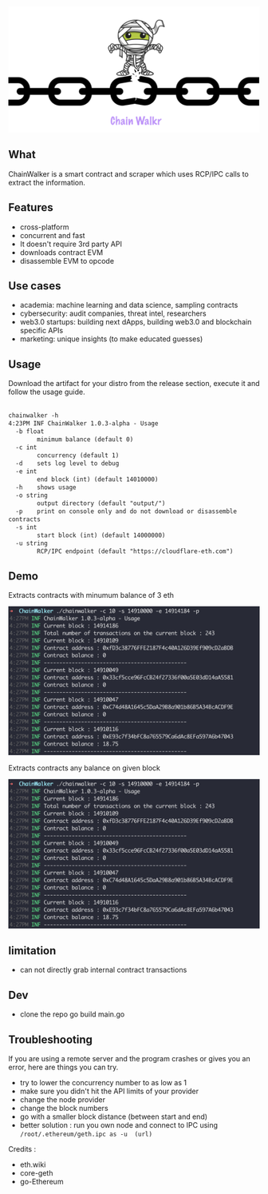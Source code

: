 ![chainwalker](./assets/ChainWalker.png)


## What
ChainWalker is a smart contract and scraper which uses RCP/IPC calls to extract the information. 




## Features 
- cross-platform 
- concurrent and fast 
- It doesn't require 3rd party API 
- downloads contract EVM
- disassemble EVM to opcode 


## Use cases
- academia: machine learning and data science, sampling contracts 
- cybersecurity: audit companies, threat intel, researchers 
- web3.0 startups: building next dApps, building web3.0 and blockchain specific APIs 
- marketing: unique insights (to make educated guesses)

## Usage 
Download the artifact for your distro from the release section, execute it and follow the usage guide.


```

chainwalker -h
4:23PM INF ChainWalker 1.0.3-alpha - Usage
  -b float
    	minimum balance (default 0)
  -c int
    	concurrency (default 1)
  -d	sets log level to debug
  -e int
    	end block (int) (default 14010000)
  -h	shows usage
  -o string
    	output directory (default "output/")
  -p	print on console only and do not download or disassemble contracts
  -s int
    	start block (int) (default 14000000)
  -u string
    	RCP/IPC endpoint (default "https://cloudflare-eth.com")
```


## Demo


Extracts contracts with minumum balance of 3 eth 

![chainwalker](./assets/contractsWithoutMinBalance.png)


Extracts contracts any balance on given block 

![chainwalker](./assets/contractsWithoutMinBalance.png)





## limitation 

- can not directly grab internal contract transactions 

## Dev 
- clone the repo
go build main.go 



## Troubleshooting 
If you are using a remote server and the program crashes or gives you an error, here are things you can try. 

- try to lower the concurrency number to as low as 1 
- make sure you didn't hit the API limits of your provider 
- change the node provider 
- change the block numbers 
- go with a smaller block distance (between start and end)
- better solution : run you own node and connect to IPC using ``` /root/.ethereum/geth.ipc as -u  (url) ```





Credits :
- eth.wiki
- core-geth
- go-Ethereum